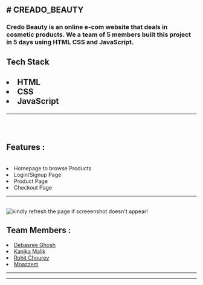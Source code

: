 <h2># CREADO_BEAUTY</h2>
<h3> Credo Beauty is an online e-com website that deals in cosmetic products. We a team of 5 members built this project in 5 days using HTML CSS and JavaScript.</h3>

<h2>Tech Stack<h2/>
  <li>HTML</li>
  <li>CSS</li>
  <li>JavaScript</li>
  <hr><br>
<h2>Features :</h2><br>
  <li>Homepage to browse Products</li>
  <li>Login/Signup Page</li>
  <li>Product Page</li>
  <li>Checkout Page</li>
  <hr><br>
 <img src="https://miro.medium.com/max/1400/1*QuQ8-CR05uo45w4CROA7OA.png" alt="kindly refresh the page if screeenshot doesn't appear!"/>
<h2>Team Members :</h2>
  <li><a href="https://github.com/Debasree-3031999">Debasree Ghosh</a></li>
  <li><a href="">Kanika Malik</a></li>
  <li><a href="">Rohit Chourey</a></li>
  <li><a href="">Moazzem</a></li>
 <hr><hr>
